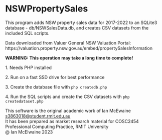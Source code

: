 # NSWPropertySales
<p>This program adds NSW property sales data for 2017-2022 to an SQLite3 database - db/NSWSalesData.db, and creates CSV datasets from the included SQL scripts.</p>
<p>Data downloaded from Valuer General NSW Valuation Portal: https://valuation.property.nsw.gov.au/embed/propertySalesInformation</p>

<p><b>WARNING: This operation may take a long time to complete!</b></p>
<p>1. Needs PHP installed</p>
<p>2. Run on a fast SSD drive for best performance</p>
<p>3. Create the database file with <code>php createdb.php</code></p>
<p>4. Run the SQL scripts and create the CSV datasets with <code>php createdataset.php</code></p>

This software is the original academic work of Ian McEwaine s3863018@student.rmit.edu.au<br>
It has been prepared as market research material for COSC2454 Professional Computing Practice, RMIT University<br>
@ Ian McElwaine 2023
